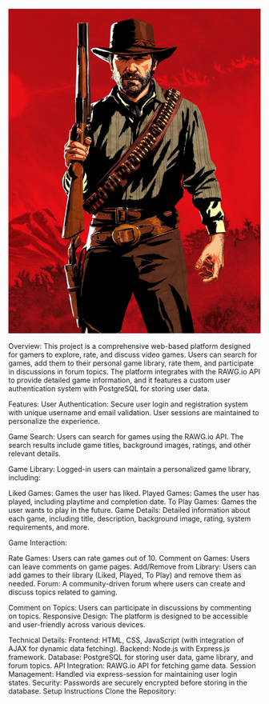 [![Watch the video](https://raw.githubusercontent.com/MSK-009/TheGameArray/main/public/assets/Arthur_morgan_official_art.webp)](https://drive.google.com/file/d/180e9Ut3oh40jQFUlU_pIieuvyBZ43APo/view?usp=sharing)

Overview:
This project is a comprehensive web-based platform designed for gamers to explore, rate, and discuss video games. Users can search for games, add them to their personal game library, rate them, and participate in discussions in forum topics. The platform integrates with the RAWG.io API to provide detailed game information, and it features a custom user authentication system with PostgreSQL for storing user data.

Features:
User Authentication: Secure user login and registration system with unique username and email validation. User sessions are maintained to personalize the experience.

Game Search: Users can search for games using the RAWG.io API. The search results include game titles, background images, ratings, and other relevant details.

Game Library: Logged-in users can maintain a personalized game library, including:

Liked Games: Games the user has liked.
Played Games: Games the user has played, including playtime and completion date.
To Play Games: Games the user wants to play in the future.
Game Details: Detailed information about each game, including title, description, background image, rating, system requirements, and more.

Game Interaction:

Rate Games: Users can rate games out of 10.
Comment on Games: Users can leave comments on game pages.
Add/Remove from Library: Users can add games to their library (Liked, Played, To Play) and remove them as needed.
Forum: A community-driven forum where users can create and discuss topics related to gaming.

Comment on Topics: Users can participate in discussions by commenting on topics.
Responsive Design: The platform is designed to be accessible and user-friendly across various devices.

Technical Details:
Frontend: HTML, CSS, JavaScript (with integration of AJAX for dynamic data fetching).
Backend: Node.js with Express.js framework.
Database: PostgreSQL for storing user data, game library, and forum topics.
API Integration: RAWG.io API for fetching game data.
Session Management: Handled via express-session for maintaining user login states.
Security: Passwords are securely encrypted before storing in the database.
Setup Instructions
Clone the Repository:

